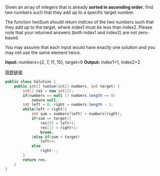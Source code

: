 Given an array of integers that is already **sorted in ascending order**, find two numbers such that they add up to a specific target number.

The function twoSum should return indices of the two numbers such that they add up to the target, where index1 must be less than index2. Please note that your returned answers (both index1 and index2) are not zero-based.

You may assume that each input would have exactly one solution and you may not use the same element twice.

**Input:** numbers={2, 7, 11, 15}, target=9
**Output:** index1=1, index2=2

[原题链接](https://leetcode.com/problems/two-sum-ii-input-array-is-sorted/description/)

```java
public class Solution {
    public int[] twoSum(int[] numbers, int target) {
        int[] res = new int[2];
        if(numbers == null || numbers.length == 0)
            return null;
        int left = 0, right = numbers.length - 1;
        while(left < right){
            int sum = numbers[left] + numbers[right];
            if(sum == target){
                res[0] = left+1;
                res[1] = right+1;
                break;
            }else if(sum < target)
                left++;
            else
                right--;
        }
        return res;
    }
}
```

